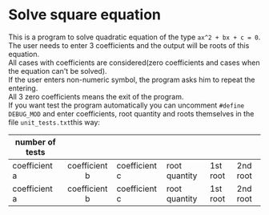 # Solve square equation

This is a program to solve quadratic equation of the type `ax^2 + bx + c = 0`.  
The user needs to enter 3 coefficients and the output will be roots of this equation.  
All cases with coefficients are considered(zero coefficients and cases when the equation can't be solved).  
If the user enters non-numeric symbol, the program asks him to repeat the entering.  
All 3 zero coefficients means the exit of the program.  
If you want test the program automatically you can uncomment `#define DEBUG_MOD` and enter coefficients, root quantity and roots themselves in the file `unit_tests.txt`this way:

| number of tests |               |               |               |          |          |
|-----------------|:-------------:|---------------|---------------|----------|----------|
| coefficient a   | coefficient b | coefficient c | root quantity | 1st root | 2nd root |
| coefficient a   | coefficient b | coefficient c | root quantity | 1st root | 2nd root |
